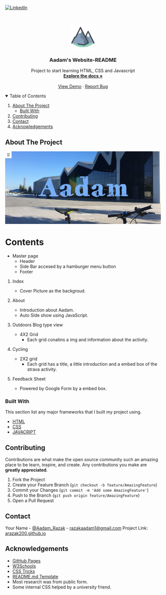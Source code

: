 [![LinkedIn][linkedin-shield]][linkedin-url]

<!-- PROJECT LOGO -->
<br />
<p align="center">
  <a href="https://github.com/othneildrew/Best-README-Template">
    <img src="static\images\favicon.png" alt="Logo" width="80" height="80">
  </a>

  <h3 align="center">Aadam's Website-README </h3>

  <p align="center">
    Project to start learning HTML, CSS and Javascript
    <br />
    <a href="https://github.com/ARazak200/ARazak200.github.io/blob/master/README.md"><strong>Explore the docs »</strong></a>
    <br />
    <br />
    <a href="https://arazak200.github.io/">View Demo</a>
    ·
    <a href="https://github.com/ARazak200/ARazak200.github.io/issues">Report Bug</a>
  </p>
</p>


<!-- TABLE OF CONTENTS -->
<details open="open">
  <summary>Table of Contents</summary>
  <ol>
    <li>
      <a href="#about-the-project">About The Project</a>
      <ul>
        <li><a href="#built-with">Built With</a></li>
      </ul>
    </li>
    <li><a href="#contributing">Contributing</a></li>
    <li><a href="#contact">Contact</a></li>
    <li><a href="#acknowledgements">Acknowledgements</a></li>
  </ol>
</details>

<!-- ABOUT THE PROJECT -->
## About The Project

[![Product Name Screen Shot][product-screenshot]](https://arazak200.github.io/)

# Contents
* Master page 
  	- Header
  	- Side Bar accesed by a hamburger menu button
  	- Footer
  
1.  Index
	- Cover Picture as the backgroud.
  
2.  About
	- Introduction about Aadam.
	- Auto Slde show using JavaScript.
	
3.  Outdoors
	Blog type view
	- 4X2 Grid
		- Each grid conatins a img and information about the activity.
4.  Cycling
	- 2X2 grid 
		-  Each grid has a title, a little introduction and a embed box of the strava activity.
5.  Feedback Sheet 
    - Powered by Google Form by a embed box.

### Built With

This section list any major frameworks that I built my project using. 
* [HTML](https://getbootstrap.com)
* [CSS](https://www.w3schools.com/css/)
* [JAVACRIPT](https://www.javascript.com)

<!-- CONTRIBUTING -->
## Contributing

Contributions are what make the open source community such an amazing place to be learn, inspire, and create. Any contributions you make are **greatly appreciated**.

1. Fork the Project
2. Create your Feature Branch (`git checkout -b feature/AmazingFeature`)
3. Commit your Changes (`git commit -m 'Add some AmazingFeature'`)
4. Push to the Branch (`git push origin feature/AmazingFeature`)
5. Open a Pull Request

<!-- CONTACT -->
## Contact

Your Name - [@Aadam_Razak](https://twitter.com/Aadam_Razak) - razakaadam1@gmail.com
Project Link: [arazak200.github.io](https://github.com/ARazak200/ARazak200.github.io)

<!-- ACKNOWLEDGEMENTS -->
## Acknowledgements

* [GitHub Pages](https://pages.github.com)
* [W3Schools](https://www.w3schools.com/javascript)
* [CSS Tricks](https://css-tricks.com/)
* [README.md Template](https://github.com/othneildrew/Best-README-Template)
* Most research was from public form. 
* Some internal CSS helped by a university friend.


<!-- MARKDOWN LINKS & IMAGES -->
<!-- https://www.markdownguide.org/basic-syntax/#reference-style-links -->

[linkedin-shield]: https://img.shields.io/badge/-LinkedIn-black.svg?style=for-the-badge&logo=linkedin&colorB=555
[linkedin-url]: https://www.linkedin.com/in/aadam-razak-a7b176150/

[product-screenshot]: static\images\screenshot.png